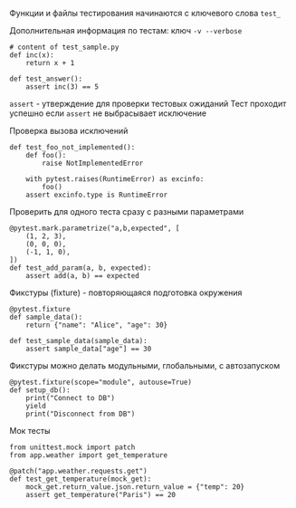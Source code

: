 Функции и файлы тестирования начинаются с ключевого слова `test_`

Дополнительная информация по тестам: ключ `-v --verbose`

```
# content of test_sample.py
def inc(x):
    return x + 1

def test_answer():
    assert inc(3) == 5
```

`assert` - утверждение для проверки тестовых ожиданий
Тест проходит успешно если `assert` не выбрасывает исключение

Проверка вызова исключений

```
def test_foo_not_implemented():
    def foo():
        raise NotImplementedError

    with pytest.raises(RuntimeError) as excinfo:
        foo()
    assert excinfo.type is RuntimeError
```

Проверить для одного теста сразу с разными параметрами

```
@pytest.mark.parametrize("a,b,expected", [
    (1, 2, 3),
    (0, 0, 0),
    (-1, 1, 0),
])
def test_add_param(a, b, expected):
    assert add(a, b) == expected
```

Фикстуры (fixture) - повторяющаяся подготовка окружения

```
@pytest.fixture
def sample_data():
    return {"name": "Alice", "age": 30}

def test_sample_data(sample_data):
    assert sample_data["age"] == 30
```

Фикстуры можно делать модульными, глобальными, с автозапуском

```
@pytest.fixture(scope="module", autouse=True)
def setup_db():
    print("Connect to DB")
    yield
    print("Disconnect from DB")
```

Мок тесты

```
from unittest.mock import patch
from app.weather import get_temperature

@patch("app.weather.requests.get")
def test_get_temperature(mock_get):
    mock_get.return_value.json.return_value = {"temp": 20}
    assert get_temperature("Paris") == 20
```